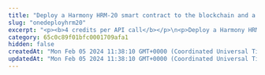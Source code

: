 ```yaml
---
title: "Deploy a Harmony HRM-20 smart contract to the blockchain and a virtual account"
slug: "onedeployhrm20"
excerpt: "<p><b>4 credits per API call</b></p>\n<p>Deploy a Harmony HRM-20 smart contract. This is a helper method, which is combination of\n<a href=\"#operation/registerErc20Token\">Register new HRM20 token in the ledger</a> and <a href=\"https://apidoc.tatum.io/tag/Fungible-Tokens-(ERC-20-or-compatible)#operation/Erc20Deploy\">Deploy blockchain ERC20</a>.</p>\n<p>After deploying a contract to blockchain, the contract address will become available and must be stored within Tatum. Otherwise, it will not be possible to interact with it and starts automatic blockchain synchronization.</p>\n<p><b>Signing a transaction</b><br/>\nWhen deploying a Harmony HRM-20 smart contract to the blockchain and a virtual account, you are charged a fee for the transaction, and you must sign the transaction with the private key of the blockchain address from which the fee will be deducted.</p>\n<p>Providing the private key in the API is not a secure way of signing transactions, because the private key can be stolen or exposed. Your private keys should never leave your security perimeter. You should use the private keys only for testing a solution you are building on the <b>testnet</b> of a blockchain.</p>\n<p>For signing transactions on the <b>mainnet</b>, we strongly recommend that you use the Tatum <a href=\"https://github.com/tatumio/tatum-kms\" target=\"_blank\">Key Management System (KMS)</a> and provide the signature ID instead of the private key in the API. Alternatively, you can use the <a href=\"https://github.com/tatumio/tatum-js/tree/v2\" target=\"_blank\">Tatum JavaScript client</a>.</p>"
category: 65c0c89f01bfc0001709afa1
hidden: false
createdAt: "Mon Feb 05 2024 11:38:10 GMT+0000 (Coordinated Universal Time)"
updatedAt: "Mon Feb 05 2024 11:38:10 GMT+0000 (Coordinated Universal Time)"
---
```

